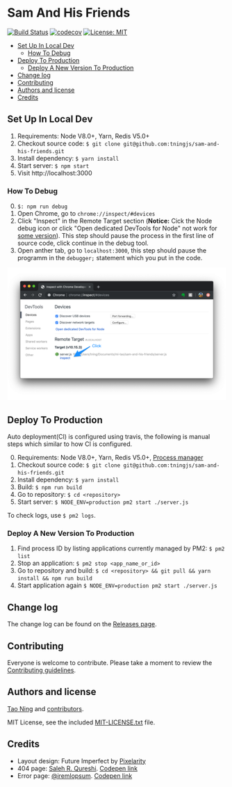 # Sam And His Friends

[![Build Status](https://travis-ci.com/tningjs/sam-and-his-friends.svg?branch=master)](https://travis-ci.com/tningjs/sam-and-his-friends)
[![codecov](https://codecov.io/gh/tningjs/sam-and-his-friends/branch/master/graph/badge.svg)](https://codecov.io/gh/tningjs/sam-and-his-friends)
[![License: MIT](https://img.shields.io/badge/License-MIT-yellow.svg)](https://opensource.org/licenses/MIT)

- [Set Up In Local Dev](#set-up-in-local-dev)
  - [How To Debug](#how-to-debug)
- [Deploy To Production](#deploy-to-production)
  - [Deploy A New Version To Production](#deploy-a-new-version-to-production)
- [Change log](#change-log)
- [Contributing](#contributing)
- [Authors and license](#authors-and-license)
- [Credits](#credits)

## Set Up In Local Dev

1. Requirements: Node V8.0+, Yarn, Redis V5.0+
2. Checkout source code: `$ git clone git@github.com:tningjs/sam-and-his-friends.git`
3. Install dependency: `$ yarn install`
4. Start server: `$ npm start`
5. Visit http://localhost:3000

### How To Debug

0. `$: npm run debug`
1. Open Chrome, go to `chrome://inspect/#devices`
1. Click "Inspect" in the Remote Target section (**Notice:** Cick the Node debug icon or click "Open dedicated DevTools for Node" not work for [some version](https://github.com/nodejs/node/issues/23693#issuecomment-440623410)). This step should pause the process in the first line of source code, click continue in the debug tool.
1. Open anther tab, go to `localhost:3000`, this step should pause the programm in the `debugger;` statement which you put in the code.

![Chrome Debug](public/images/node-debug.png)

## Deploy To Production

Auto deployment(CI) is configured using travis, the following is manual steps which similar to how CI is configured.

0. Requirements: Node V8.0+, Yarn, Redis V5.0+, [Process manager](http://pm2.keymetrics.io/)
1. Checkout source code: `$ git clone git@github.com:tningjs/sam-and-his-friends.git`
1. Install dependency: `$ yarn install`
1. Build: `$ npm run build`
1. Go to repository: `$ cd <repository>`
1. Start server: `$ NODE_ENV=production pm2 start ./server.js`

To check logs, use `$ pm2 logs`.

### Deploy A New Version To Production

1. Find process ID by listing applications currently managed by PM2: `$ pm2 list`
2. Stop an application: `$ pm2 stop <app_name_or_id>`
3. Go to repository and build: `$ cd <repository> && git pull && yarn install && npm run build`
4. Start application again `$ NODE_ENV=production pm2 start ./server.js`

## Change log

The change log can be found on the [Releases page](https://github.com/tningjs/sam-and-his-friends/releases).

## Contributing

Everyone is welcome to contribute. Please take a moment to review the [Contributing guidelines](Contributing.md).

## Authors and license

[Tao Ning](https://github.com/tningjs/sam-and-his-friends) and [contributors](https://github.com/tningjs/sam-and-his-friends/graphs/contributors).

MIT License, see the included [MIT-LICENSE.txt](MIT-LICENSE.txt) file.

## Credits

- Layout design: Future Imperfect by [Pixelarity](pixelarity.com)
- 404 page: [Saleh R. Qureshi](http://salehriaz.com/). [Codepen link](https://codepen.io/salehriaz/pen/erJrZM)
- Error page: [@iremlopsum](https://codepen.io/iremlopsum/). [Codepen link](https://codepen.io/iremlopsum/pen/wagMZx)
